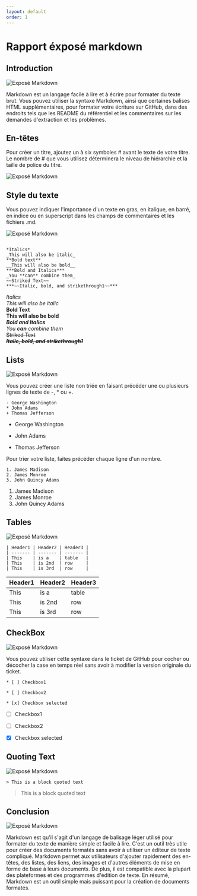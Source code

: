 ```yaml
---
layout: default
order: 1
---
```


# Rapport éxposé markdown  
  
## Introduction

![Exposé Markdown](./images/Introduction.png)

Markdown est un langage facile à lire et à écrire pour formater du texte brut. Vous pouvez utiliser la syntaxe Markdown, ainsi que certaines balises HTML supplémentaires, pour formater votre écriture sur GitHub, dans des endroits tels que les README du référentiel et les commentaires sur les demandes d'extraction et les problèmes.

## En-têtes

Pour créer un titre, ajoutez un à six symboles # avant le texte de votre titre. Le nombre de # que vous utilisez déterminera le niveau de hiérarchie et la taille de police du titre.

![Exposé Markdown](./images/En_tetes.png)

## Style du texte

Vous pouvez indiquer l'importance d'un texte en gras, en italique, en barré, en indice ou en superscript dans les champs de commentaires et les fichiers .md.

![Exposé Markdown](./images/Font.png)

````git

*Italics*
_This will also be italic_
**Bold text**
__This will also be bold__
***Bold and Italics***
_You **can** combine them_
~~Striked Text~~
***~~Italic, bold, and strikethrough1~~***

````

*Italics* <br>
_This will also be italic_<br>
**Bold Text**<br>
__This will also be bold__<br>
***Bold and Italics***<br>
_You **can** combine them_<br>
~~Striked Text~~<br>
***~~Italic, bold, and strikethrough1~~***

## Lists

![Exposé Markdown](./images/List.png)

Vous pouvez créer une liste non triée en faisant précéder une ou plusieurs lignes de texte de -, * ou +.

```shell
- George Washington
* John Adams
+ Thomas Jefferson
```

- George Washington
* John Adams
+ Thomas Jefferson

Pour trier votre liste, faites précéder chaque ligne d'un nombre.

````shell
1. James Madison
2. James Monroe
3. John Quincy Adams

````

1. James Madison
2. James Monroe
3. John Quincy Adams

## Tables

![Exposé Markdown](./images/Table.jpg)

````shell
| Header1 | Header2 | Header3 |
| ------- | ------- | ------- |
| This    | is a    | table   |
| This    | is 2nd  | row     |
| This    | is 3rd  | row     |
````

| Header1 | Header2 | Header3 |
| ------- | ------- | ------- |
| This    | is a    | table   |
| This    | is 2nd  | row     |
| This    | is 3rd  | row     |

## CheckBox

![Exposé Markdown](./images/Checkbox.png)

Vous pouvez utiliser cette syntaxe dans le ticket de GitHub pour cocher ou décocher la case en temps réel sans avoir à modifier la version originale du ticket.

````shell
* [ ] Checkbox1

* [ ] Checkbox2

* [x] Checkbox selected
````

* [ ] Checkbox1

* [ ] Checkbox2

* [x] Checkbox selected

## Quoting Text

![Exposé Markdown](./images/Quoting.png)

````shell
> This is a block quoted text
````

> This is a block quoted text

## Conclusion

![Exposé Markdown](./images/Conclusion.jpg)

Markdown est qu'il s'agit d'un langage de balisage léger utilisé pour formater du texte de manière simple et facile à lire. C'est un outil très utile pour créer des documents formatés sans avoir à utiliser un éditeur de texte compliqué. Markdown permet aux utilisateurs d'ajouter rapidement des en-têtes, des listes, des liens, des images et d'autres éléments de mise en forme de base à leurs documents. De plus, il est compatible avec la plupart des plateformes et des programmes d'édition de texte. En résumé, Markdown est un outil simple mais puissant pour la création de documents formatés.
